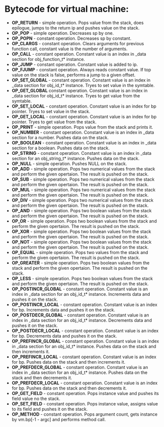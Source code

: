 # Bytecode for virtual machine:
 - **OP_RETURN** - simple operation. Pops value from the stack, does epilogue, jumps to the return ip and pushes value on the stack.
 - **OP_POP** - simple operation. Decreases sp by one.
 - **OP_POPN** - constant operation. Decreases sp by constant.
 - **OP_CLARGS** - constant operation. Clears arguments for previous function call, constant value is the number of arguments.
 - **OP_CALL** - constant operation. Constant value is an index in _data section for obj_function_t* instance.
 - **OP_JUMP** - constant operation. Constant value is added to ip.
 - **OP_FJUMP** - constant operation. Always reads constant value. If top value on the stack is false, performs a jump to a given offset.
 - **OP_SET_GLOBAL** - constant operation. Constant value is an index in _data section for obj_id_t* instance. Tryes to set value in the symtable.
 - **OP_GET_GLOBAL** constant operation. Constant value is an index in _data section for obj_id_t* instance. Tryes to get value from the symtable.
 - **OP_SET_LOCAL** - constant operation. Constant value is an index for bp pointer. Tryes to set value in the stack.
 - **OP_GET_LOCAL** - constant operation. Constant value is an index for bp pointer. Tryes to get value from the stack.
 - **OP_PRINT** - simple operation. Pops value from the stack and prints it.
 - **OP_NUMBER** - constant operation. Constant value is an index in _data section for a number. Pushes data on the stack.
 - **OP_BOOLEAN** - constant operation. Constant value is an index in _data section for a boolean. Pushes data on the stack.
 - **OP_STRING** - constant operation. Constant value is an index in _data section for an obj_string_t* instance. Pushes data on the stack.
 - **OP_NULL** - simple operation. Pushes NULL on the stack.
 - **OP_ADD** - simple operation. Pops two numerical values from the stack and perform the given opertaion. The result is pushed on the stack.
 - **OP_SUB** - simple operation. Pops two numerical values from the stack and perform the given opertaion. The result is pushed on the stack.
 - **OP_MUL** - simple operation. Pops two numerical values from the stack and perform the given opertaion. The result is pushed on the stack.
 - **OP_DIV** - simple operation. Pops two numerical values from the stack and perform the given opertaion. The result is pushed on the stack.
 - **OP_AND** - simple operation. Pops two boolean values from the stack and perform the given opertaion. The result is pushed on the stack.
 - **OP_OR** - simple operation. Pops two boolean values from the stack and perform the given opertaion. The result is pushed on the stack. 
 - **OP_XOR** - simple operation. Pops two boolean values from the stack and perform the given opertaion. The result is pushed on the stack. 
 - **OP_NOT** - simple operation. Pops two boolean values from the stack and perform the given opertaion. The result is pushed on the stack. 
 - **OP_EQUAL** - simple operation. Pops two values from the stack and perform the given opertaion. The result is pushed on the stack. 
 - **OP_GREATER** - simple operation. Pops two boolean values from the stack and perform the given opertaion. The result is pushed on the stack. 
 - **OP_LESS** - simple operation. Pops two boolean values from the stack and perform the given opertaion. The result is pushed on the stack. 
 - **OP_POSTINCR_GLOBAL** - constant operation. Constant value is an index in _data section for an obj_id_t* instance. Increments data and pushes it on the stack.
 - **OP_POSTINCR_LOCAL** - constant operation. Constant value is an index for bp. Increments data and pushes it on the stack.
 - **OP_POSTDECR_GLOBAL** - constant operation. Constant value is an index in _data section for an obj_id_t* instance. Decrements data and pushes it on the stack.
 - **OP_POSTDECR_LOCAL** - constant operation. Constant value is an index for bp. Decrements data and pushes it on the stack.
 - **OP_PREFINCR_GLOBAL** - constant operation. Constant value is an index in _data section for an obj_id_t* instance. Pushes data on the stack and then increments it.
 - **OP_PREFINCR_LOCAL** - constant operation. Constant value is an index for bp. Pushes data on the stack and then increments it.
 - **OP_PREFDECR_GLOBAL** - constant operation. Constant value is an index in _data section for an obj_id_t* instance. Pushes data on the stack and then decrements it.
 - **OP_PREFDECR_LOCAL** - constant operation. Constant value is an index for bp. Pushes data on the stack and then decrements it.
 - **OP_GET_FIELD** - constant operation. Pops instance value and pushes its field value no the stack.
 - **OP_SET_FIELD** - constant operation. Pops instance value, assigns value to its field and pushes it on the stack.
 - **OP_METHOD** - constant operation. Pops argument count, gets instance by vm.bp[-1 - argc] and performs method call.